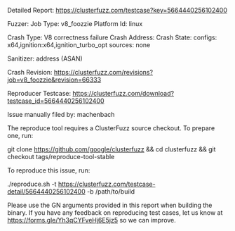 Detailed Report: https://clusterfuzz.com/testcase?key=5664440256102400

Fuzzer: 
Job Type: v8_foozzie
Platform Id: linux

Crash Type: V8 correctness failure
Crash Address: 
Crash State:
  configs: x64,ignition:x64,ignition_turbo_opt
  sources: none
  
Sanitizer: address (ASAN)

Crash Revision: https://clusterfuzz.com/revisions?job=v8_foozzie&revision=66333

Reproducer Testcase: https://clusterfuzz.com/download?testcase_id=5664440256102400

Issue manually filed by: machenbach

The reproduce tool requires a ClusterFuzz source checkout. To prepare one, run:

git clone https://github.com/google/clusterfuzz && cd clusterfuzz && git checkout tags/reproduce-tool-stable

To reproduce this issue, run:

./reproduce.sh -t https://clusterfuzz.com/testcase-detail/5664440256102400 -b /path/to/build

Please use the GN arguments provided in this report when building the binary. If you have any feedback on reproducing test cases, let us know at https://forms.gle/Yh3qCYFveHj6E5jz5 so we can improve.
